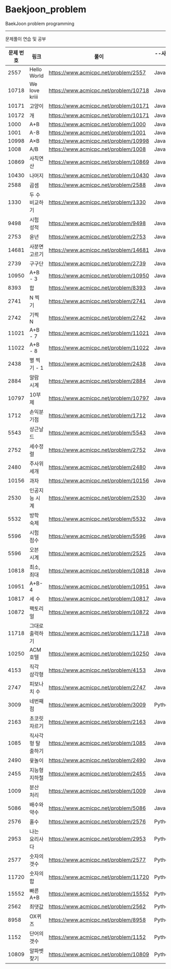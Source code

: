 # Baekjoon_problem
BaekJoon problem programming
<hr>
문제풀이 연습 및 공부  <br>

| 문제 번호 |                     링크                   |                             풀이                             | --사용언어--|
| --------- |-------------------------------------------| -------------------------------------------------------------| ------- |
|2557|Hello World|https://www.acmicpc.net/problem/2557|Java,Python|
|10718|We love kriii|https://www.acmicpc.net/problem/10718|Java,Python|
|10171|고양이|https://www.acmicpc.net/problem/10171|Java,Python|
|10172|개|https://www.acmicpc.net/problem/10171|Java,Python|
|1000|	A+B|https://www.acmicpc.net/problem/1000|Java,Python|
|1001|	A-B|https://www.acmicpc.net/problem/1001|Java,Python|
|10998|	A×B|https://www.acmicpc.net/problem/10998|Java,Python|
|1008|	A/B|https://www.acmicpc.net/problem/1008|Java,Python|
|10869|	사칙연산|https://www.acmicpc.net/problem/10869|Java,Python|
|10430|	나머지|https://www.acmicpc.net/problem/10430|Java,Python|
|2588|곱셈|https://www.acmicpc.net/problem/2588|Java,Python|
|1330|두 수 비교하기|https://www.acmicpc.net/problem/1330|Java,Python|
|9498|시험 성적|https://www.acmicpc.net/problem/9498|Java,Python|
|2753|	윤년|https://www.acmicpc.net/problem/2753|Java,Python|
|14681|	사분면 고르기|https://www.acmicpc.net/problem/14681|Java,Python|
|2739|구구단|https://www.acmicpc.net/problem/2739|Java,Python|
|10950|A+B - 3|https://www.acmicpc.net/problem/10950|Java,Python|
|8393|합|https://www.acmicpc.net/problem/8393|Java,Python|
|2741|N 찍기|https://www.acmicpc.net/problem/2741|Java,Python|
|2742	|	기찍 N|https://www.acmicpc.net/problem/2742|Java,Python|
|11021|A+B - 7|https://www.acmicpc.net/problem/11021|Java,Python|
|11022|	A+B - 8|https://www.acmicpc.net/problem/11022|Java,Python|
|2438|별 찍기 - 1|https://www.acmicpc.net/problem/2438|Java,Python|
|2884|알람 시계|https://www.acmicpc.net/problem/2884|Java,Python|
|10797|10부제|https://www.acmicpc.net/problem/10797|Java,Python|
|1712|손익분기점|https://www.acmicpc.net/problem/1712|Java,Python|
|5543|상근날드|https://www.acmicpc.net/problem/5543|Java,Python|
|2752|세수정렬|https://www.acmicpc.net/problem/2752|Java,Python|
|2480|주사위 세개|https://www.acmicpc.net/problem/2480|Java,Python|
|10156|과자|https://www.acmicpc.net/problem/10156|Java,Python|
|2530|인공지능 시계|https://www.acmicpc.net/problem/2530|Java,Python|
|5532|방학 숙제|https://www.acmicpc.net/problem/5532|Java,Python|
|5596|시험 점수|https://www.acmicpc.net/problem/5596|Java,Python|
|5596|오븐 시계|https://www.acmicpc.net/problem/2525|Java,Python|
|10818|최소, 최대|https://www.acmicpc.net/problem/10818|Java,Python|
|10951|A+B-4|https://www.acmicpc.net/problem/10951|Java,Python|
|10817|세 수|https://www.acmicpc.net/problem/10817|Java,Python|
|10872|팩토리얼|https://www.acmicpc.net/problem/10872|Java,Python|
|11718|그대로 출력하기|https://www.acmicpc.net/problem/11718|Java,Python|
|10250|ACM 호텔|https://www.acmicpc.net/problem/10250|Java,Python|
|4153|직각 삼각형|https://www.acmicpc.net/problem/4153|Java,Python|
|2747|피보나치 수|https://www.acmicpc.net/problem/2747|Java,Python|
|3009|네번째 점|https://www.acmicpc.net/problem/3009|Python|
|2163|초코릿 자르기|https://www.acmicpc.net/problem/2163|Java,Python|
|1085|직사각형 탈출하기|https://www.acmicpc.net/problem/1085|Java,Python|
|2490|윷놀이|https://www.acmicpc.net/problem/2490|Java,Python|
|2455|지능형 지하철|https://www.acmicpc.net/problem/2455|Java,Python|
|1009|분산 처리|https://www.acmicpc.net/problem/1009|Java,Python|
|5086|배수와 약수|https://www.acmicpc.net/problem/5086|Java,Python|
|2576|홀수|https://www.acmicpc.net/problem/2576|Python|
|2953|나는 요리사다|https://www.acmicpc.net/problem/2953|Python|
|2577|숫자의 갯수|https://www.acmicpc.net/problem/2577|Python|
|11720|숫자의 합|https://www.acmicpc.net/problem/11720|Python|
|15552|빠른 A+B|https://www.acmicpc.net/problem/15552|Python|
|2562|최댓값|https://www.acmicpc.net/problem/2562|Python|
|8958|OX퀴즈|https://www.acmicpc.net/problem/8958|Python|
|1152|단어의 갯수|https://www.acmicpc.net/problem/1152|Python|
|10809|알파벳 찾기|https://www.acmicpc.net/problem/10809|Python|
